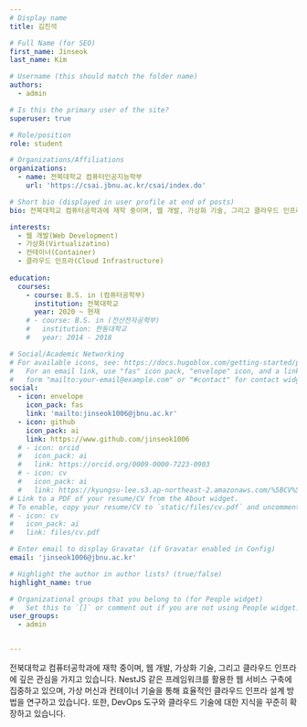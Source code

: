 ```yaml
---
# Display name
title: 김진석

# Full Name (for SEO)
first_name: Jinseok
last_name: Kim

# Username (this should match the folder name)
authors:
  - admin

# Is this the primary user of the site?
superuser: true

# Role/position
role: student

# Organizations/Affiliations
organizations:
  - name: 전북대학교 컴퓨터인공지능학부
    url: 'https://csai.jbnu.ac.kr/csai/index.do'

# Short bio (displayed in user profile at end of posts)
bio: 전북대학교 컴퓨터공학과에 재학 중이며, 웹 개발, 가상화 기술, 그리고 클라우드 인프라에 깊은 관심을 가지고 있습니다. NestJS 같은 프레임워크를 활용한 웹 서비스 구축에 집중하고 있으며, 가상 머신과 컨테이너 기술을 통해 효율적인 클라우드 인프라 설계 방법을 연구하고 있습니다. 또한, DevOps 도구와 클라우드 기술에 대한 지식을 꾸준히 확장하고 있습니다.

interests:
  - 웹 개발(Web Development)
  - 가상화(Virtualizatino)
  - 컨테이너(Container)
  - 클라우드 인프라(Cloud Infrastructure)
  
education:
  courses:
    - course: B.S. in (컴퓨터공학부)
      institution: 전북대학교
      year: 2020 ~ 현재
    # - course: B.S. in (전산전자공학부)
    #   institution: 한동대학교
    #   year: 2014 - 2018

# Social/Academic Networking
# For available icons, see: https://docs.hugoblox.com/getting-started/page-builder/#icons
#   For an email link, use "fas" icon pack, "envelope" icon, and a link in the
#   form "mailto:your-email@example.com" or "#contact" for contact widget.
social:
  - icon: envelope
    icon_pack: fas
    link: 'mailto:jinseok1006@jbnu.ac.kr'
  - icon: github
    icon_pack: ai
    link: https://www.github.com/jinseok1006
  # - icon: orcid
  #   icon_pack: ai
  #   link: https://orcid.org/0009-0000-7223-0903
  # - icon: cv
  #   icon_pack: ai
  #   link: https://kyungsu-lee.s3.ap-northeast-2.amazonaws.com/%5BCV%5D+Kyungsu+Lee.pdf
# Link to a PDF of your resume/CV from the About widget.
# To enable, copy your resume/CV to `static/files/cv.pdf` and uncomment the lines below.
# - icon: cv
#   icon_pack: ai
#   link: files/cv.pdf

# Enter email to display Gravatar (if Gravatar enabled in Config)
email: 'jinseok1006@jbnu.ac.kr'

# Highlight the author in author lists? (true/false)
highlight_name: true

# Organizational groups that you belong to (for People widget)
#   Set this to `[]` or comment out if you are not using People widget.
user_groups:
  - admin


---
```


전북대학교 컴퓨터공학과에 재학 중이며, 웹 개발, 가상화 기술, 그리고 클라우드 인프라에 깊은 관심을 가지고 있습니다. NestJS 같은 프레임워크를 활용한 웹 서비스 구축에 집중하고 있으며, 가상 머신과 컨테이너 기술을 통해 효율적인 클라우드 인프라 설계 방법을 연구하고 있습니다. 또한, DevOps 도구와 클라우드 기술에 대한 지식을 꾸준히 확장하고 있습니다. 
